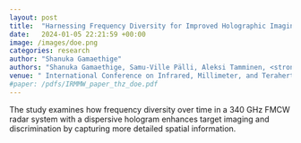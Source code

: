 ```yaml
---
layout: post
title:  "Harnessing Frequency Diversity for Improved Holographic Imaging Systems"
date:   2024-01-05 22:21:59 +00:00
image: /images/doe.png
categories: research
author: "Shanuka Gamaethige"
authors: "Shanuka Gamaethige, Samu-Ville Pälli, Aleksi Tamminen, <strong>Sihan Shao</strong>, Zachary Taylor, Marlene Bonmann, Tomas Bryllert, Jan Stake, Duncan A. Robertson"
venue: " International Conference on Infrared, Millimeter, and Terahertz Waves (IRMMW-THz)"
#paper: /pdfs/IRMMW_paper_thz_doe.pdf
---
```

The study examines how frequency diversity over time in a 340 GHz FMCW radar system with a dispersive hologram enhances target imaging and discrimination by capturing more detailed spatial information.